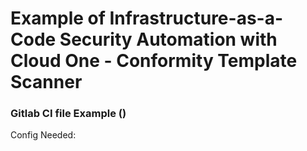 # Example of Infrastructure-as-a-Code Security Automation with Cloud One - Conformity Template Scanner

### Gitlab CI file Example ()
Config Needed:
